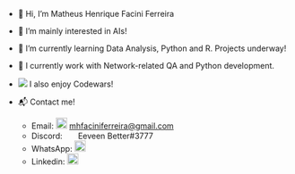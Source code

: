 - 👋 Hi, I’m Matheus Henrique Facini Ferreira
- 👀 I’m mainly interested in AIs!
- 🌱 I’m currently learning Data Analysis, Python and R. Projects underway!
- 🦀 I currently work with Network-related QA and Python development.      

- <a href = "https://www.codewars.com/users/mehff/completed_solutions"><img src = "https://www.codewars.com/users/mehff/badges/micro"><a/> I also enjoy Codewars! 
     <br>
- 📬 Contact me!
  - Email: <img src="https://upload.wikimedia.org/wikipedia/commons/7/7e/Gmail_icon_%282020%29.svg" height = "20" width = "20" /> mhfaciniferreira@gmail.com
  - Discord: <img src="https://assets-global.website-files.com/6257adef93867e50d84d30e2/636e0a6a49cf127bf92de1e2_icon_clyde_blurple_RGB.png" height = "15" width = "20" /> Eeveen Better#3777
  - WhatsApp: <a href = "https://wa.me/+5541987308661"> <img src="https://img.icons8.com/color/512/whatsapp.png" height = "20" width = "20" /> <a/>
  - Linkedin: <a href = "https://www.linkedin.com/in/matheusfacini/" > <img src="https://cdn.jsdelivr.net/gh/devicons/devicon/icons/linkedin/linkedin-original.svg" height = "20" width = "20" /> <a/>


<!---
mehff/mehff is a ✨ special ✨ repository because its `README.md` (this file) appears on your GitHub profile.
You can click the Preview link to take a look at your changes.
--->
